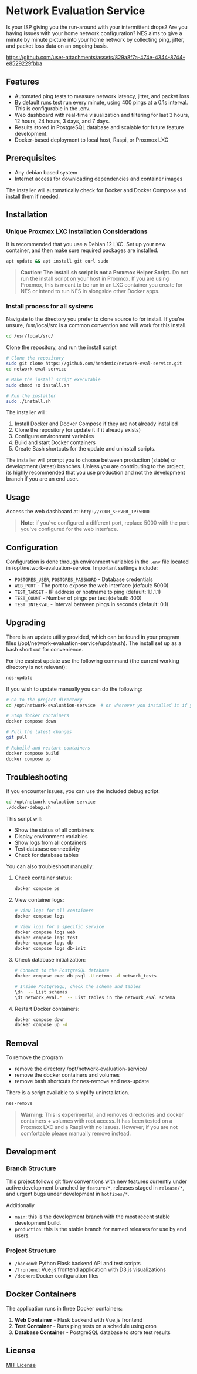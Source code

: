 # Network Evaluation Service

Is your ISP giving you the run-around with your intermittent drops? Are you having issues with your home network configuration? NES aims to give a minute by minute picture into your home network by collecting ping, jitter, and packet loss data on an ongoing basis.


https://github.com/user-attachments/assets/829a8f7a-474e-4344-8744-e8529229fbba


## Features

- Automated ping tests to measure network latency, jitter, and packet loss
- By default runs test run every minute, using 400 pings at a 0.1s interval. This is configurable in the .env.
- Web dashboard with real-time visualization and filtering for last 3 hours, 12 hours, 24 hours, 3 days, and 7 days.
- Results stored in PostgreSQL database and scalable for future feature development.
- Docker-based deployment to local host, Raspi, or Proxmox LXC

## Prerequisites
- Any debian based system
- Internet access for downloading dependencies and container images

The installer will automatically check for Docker and Docker Compose and install them if needed.

## Installation
### Unique Proxmox LXC Installation Considerations
It is recommended that you use a Debian 12 LXC. Set up your new container, and then make sure required packages are installed.

```bash
apt update && apt install git curl sudo
```

> **Caution**: **The install.sh script is not a Proxmox Helper Script.** Do not run the install script on your host in Proxmox. If you are using Proxmox, this is meant to be run in an LXC container you create for NES or intend to run NES in alongside other Docker apps.

### Install process for all systems
Navigate to the directory you prefer to clone source to for install. If you're unsure, /usr/local/src is a common convention and will work for this install.
```bash
cd /usr/local/src/
```

Clone the repository, and run the install script
```bash
# Clone the repository
sudo git clone https://github.com/hendemic/network-eval-service.git
cd network-eval-service

# Make the install script executable
sudo chmod +x install.sh

# Run the installer
sudo ./install.sh
```

The installer will:
1. Install Docker and Docker Compose if they are not already installed
2. Clone the repository (or update it if it already exists)
3. Configure environment variables
4. Build and start Docker containers
5. Create Bash shortcuts for the update and uninstall scripts.

The installer will prompt you to choose between production (stable) or development (latest) branches. Unless you are contributing to the project, its highly recommended that you use production and not the development branch if you are an end user.

## Usage
Access the web dashboard at: `http://YOUR_SERVER_IP:5000`

> **Note**: if you've configured a different port, replace 5000 with the port you've configured for the web interface.

## Configuration
Configuration is done through environment variables in the `.env` file located in /opt/network-evaluation-service. Important settings include:

- `POSTGRES_USER`, `POSTGRES_PASSWORD` - Database credentials
- `WEB_PORT` - The port to expose the web interface (default: 5000)
- `TEST_TARGET` - IP address or hostname to ping (default: 1.1.1.1)
- `TEST_COUNT` - Number of pings per test (default: 400)
- `TEST_INTERVAL` - Interval between pings in seconds (default: 0.1)

## Upgrading
There is an update utility provided, which can be found in your program files (/opt/network-evaluation-service/update.sh). The install set up as a bash short cut for convenience.

For the easiest update use the following command (the current working directory is not relevant):
```bash
nes-update
```

If you wish to update manually you can do the following:
```bash
# Go to the project directory
cd /opt/network-evaluation-service  # or wherever you installed it if you installed without the install script.

# Stop docker containers
docker compose down

# Pull the latest changes
git pull

# Rebuild and restart containers
docker compose build
docker compose up
```

## Troubleshooting
If you encounter issues, you can use the included debug script:

```bash
cd /opt/network-evaluation-service
./docker-debug.sh
```

This script will:
- Show the status of all containers
- Display environment variables
- Show logs from all containers
- Test database connectivity
- Check for database tables

You can also troubleshoot manually:

1. Check container status:
   ```bash
   docker compose ps
   ```

2. View container logs:
   ```bash
   # View logs for all containers
   docker compose logs

   # View logs for a specific service
   docker compose logs web
   docker compose logs test
   docker compose logs db
   docker compose logs db-init
   ```

3. Check database initialization:
   ```bash
   # Connect to the PostgreSQL database
   docker compose exec db psql -U netmon -d network_tests

   # Inside PostgreSQL, check the schema and tables
   \dn  -- List schemas
   \dt network_eval.*  -- List tables in the network_eval schema
   ```

4. Restart Docker containers:
   ```bash
   docker compose down
   docker compose up -d
   ```

## Removal
To remove the program
- remove the directory /opt/network-evaluation-service/
- remove the docker containers and volumes
- remove bash shortcuts for nes-remove and nes-update

There is a script available to simplify uninstallation.
```bash
nes-remove
```
> **Warning**: This is experimental, and removes directories and docker containers + volumes with root access. It has been tested on a Proxmox LXC and a Raspi with no issues. However, if you are not comfortable please manually remove instead.

## Development
### Branch Structure
This project follows git flow conventions with new features currently under active development branched by `feature/*`, releases staged in `release/*`, and urgent bugs under development in `hotfixes/*`.

Additionally
- `main`: this is the development branch with the most recent stable development build.
- `production`: this is the stable branch for named releases for use by end users.

### Project Structure
- `/backend`: Python Flask backend API and test scripts
- `/frontend`: Vue.js frontend application with D3.js visualizations
- `/docker`: Docker configuration files

## Docker Containers
The application runs in three Docker containers:
1. **Web Container** - Flask backend with Vue.js frontend
2. **Test Container** - Runs ping tests on a schedule using cron
3. **Database Container** - PostgreSQL database to store test results


## License
[MIT License](LICENSE)
